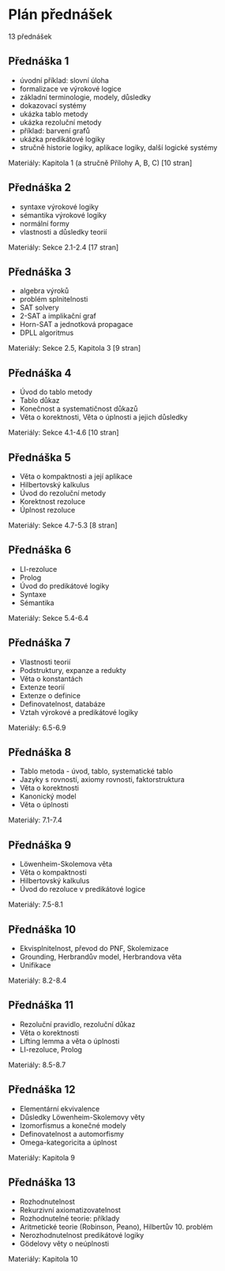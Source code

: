# Plán přednášek

13 přednášek

## Přednáška 1

* úvodní příklad: slovní úloha
* formalizace ve výrokové logice
* základní terminologie, modely, důsledky
* dokazovací systémy
* ukázka tablo metody
* ukázka rezoluční metody
* příklad: barvení grafů
* ukázka predikátové logiky
* stručně historie logiky, aplikace logiky, další logické systémy

Materiály: Kapitola 1 (a stručně Přílohy A, B, C) [10 stran]

## Přednáška 2

* syntaxe výrokové logiky
* sémantika výrokové logiky
* normální formy
* vlastnosti a důsledky teorií

Materiály: Sekce 2.1-2.4 [17 stran]

## Přednáška 3

* algebra výroků
* problém splnitelnosti
* SAT solvery
* 2-SAT a implikační graf
* Horn-SAT a jednotková propagace
* DPLL algoritmus

Materiály: Sekce 2.5, Kapitola 3 [9 stran]

## Přednáška 4

* Úvod do tablo metody
* Tablo důkaz
* Konečnost a systematičnost důkazů
* Věta o korektnosti, Věta o úplnosti a jejich důsledky

Materiály: Sekce 4.1-4.6 [10 stran]

## Přednáška 5

* Věta o kompaktnosti a její aplikace
* Hilbertovský kalkulus
* Úvod do rezoluční metody
* Korektnost rezoluce
* Úplnost rezoluce

Materiály: Sekce 4.7-5.3 [8 stran]

## Přednáška 6

* LI-rezoluce
* Prolog
* Úvod do predikátové logiky
* Syntaxe
* Sémantika

Materiály: Sekce 5.4-6.4

## Přednáška 7

* Vlastnosti teorií
* Podstruktury, expanze a redukty
* Věta o konstantách
* Extenze teorií
* Extenze o definice
* Definovatelnost, databáze
* Vztah výrokové a predikátové logiky

Materiály: 6.5-6.9

## Přednáška 8

* Tablo metoda - úvod, tablo, systematické tablo
* Jazyky s rovností, axiomy rovnosti, faktorstruktura
* Věta o korektnosti
* Kanonický model
* Věta o úplnosti

Materiály: 7.1-7.4

## Přednáška 9

* Löwenheim-Skolemova věta
* Věta o kompaktnosti
* Hilbertovský kalkulus
* Úvod do rezoluce v predikátové logice

Materiály: 7.5-8.1

## Přednáška 10

* Ekvisplnitelnost, převod do PNF, Skolemizace
* Grounding,  Herbrandův model, Herbrandova věta
* Unifikace

Materiály: 8.2-8.4

## Přednáška 11

* Rezoluční pravidlo, rezoluční důkaz
* Věta o korektnosti
* Lifting lemma a věta o úplnosti
* LI-rezoluce, Prolog

Materiály: 8.5-8.7

## Přednáška 12

* Elementární ekvivalence
* Důsledky Löwenheim-Skolemovy věty
* Izomorfismus a konečné modely
* Definovatelnost a automorfismy
* Omega-kategoricita a úplnost

Materiály: Kapitola 9

## Přednáška 13

* Rozhodnutelnost
* Rekurzivní axiomatizovatelnost
* Rozhodnutelné teorie: příklady
* Aritmetické teorie (Robinson, Peano), Hilbertův 10. problém
* Nerozhodnutelnost predikátové logiky
* Gödelovy věty o neúplnosti

Materiály: Kapitola 10
